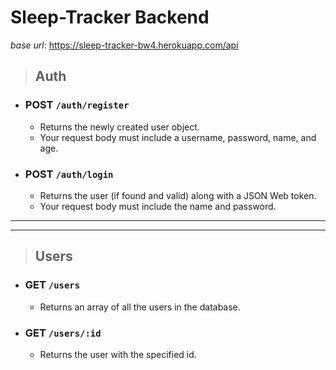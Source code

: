 # Sleep-Tracker Backend

_base url_: https://sleep-tracker-bw4.herokuapp.com/api

> ## Auth
  - ### **POST** `/auth/register`
    - Returns the newly created user object.
    - Your request body must include a username, password, name, and age.

  - ### **POST** `/auth/login`
    - Returns the user (if found and valid) along with a JSON Web token.
    - Your request body must include the name and password.

--------
________

> ## Users

  - ### **GET** `/users`
    - Returns an array of all the users in the database.
  
  - ### **GET** `/users/:id`
    - Returns the user with the specified id.



